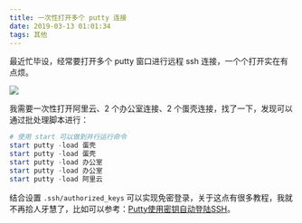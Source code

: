 ```yaml
---
title: 一次性打开多个 putty 连接
date: 2019-03-13 01:01:34
tags: 其他
---
```


最近忙毕设，经常要打开多个 putty 窗口进行远程 ssh 连接，一个个打开实在有点烦。

![](http://qiniu1.letow.top/snipaste-2019.03.13-01.01_0.jpg)

我需要一次性打开阿里云、2 个办公室连接、2 个蛋壳连接，找了一下，发现可以通过批处理脚本进行：

```powershell
# 使用 start 可以做到并行运行命令
start putty -load 蛋壳
start putty -load 蛋壳
start putty -load 办公室
start putty -load 办公室
start putty -load 阿里云
```

结合设置 `.ssh/authorized_keys` 可以实现免密登录，关于这点有很多教程，我就不再拾人牙慧了，比如可以参考：[Putty使用密钥自动登陆SSH](https://blog.51cto.com/callmepeanut/1336358)。